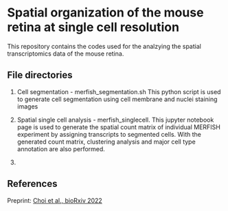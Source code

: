 # Spatial organization of the mouse retina at single cell resolution

This repository contains the codes used for the analzying the spatial transcriptomics data of the mouse retina.

## File directories

1. Cell segmentation - merfish_segmentation.sh
This python script is used to generate cell segmentation using cell membrane and nuclei staining images


2. Spatial single cell analysis - merfish_singlecell.
This jupyter notebook page is used to generate the spatial count matrix of individual MERFISH experiment by assigning transcripts to segmented cells. With the generated count matrix, clustering analysis and major cell type annotation are also performed.


3. 



## References

Preprint: [Choi et al., bioRxiv 2022](https://doi.org/10.1101/2022.12.04.518972)

